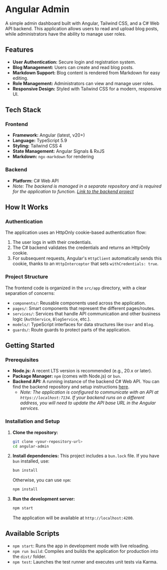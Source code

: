 # Angular Admin

A simple admin dashboard built with Angular, Tailwind CSS, and a C# Web API backend. This application allows users to read and upload blog posts, while administrators have the ability to manage user roles.

## Features

- **User Authentication:** Secure login and registration system.
- **Blog Management:** Users can create and read blog posts.
- **Markdown Support:** Blog content is rendered from Markdown for easy editing.
- **Role Management:** Administrators can view and manage user roles.
- **Responsive Design:** Styled with Tailwind CSS for a modern, responsive UI.

## Tech Stack

### Frontend

- **Framework:** Angular (latest, v20+)
- **Language:** TypeScript 5.9
- **Styling:** Tailwind CSS 4
- **State Management:** Angular Signals & RxJS
- **Markdown:** `ngx-markdown` for rendering

### Backend

- **Platform:** C# Web API
- *Note: The backend is managed in a separate repository and is required for the application to function. [Link to the backend project](https://github.com/Yannick-Vk/Angular-Admin-Web-Api)*

## How It Works

### Authentication

The application uses an HttpOnly cookie-based authentication flow:
1.  The user logs in with their credentials.
2.  The C# backend validates the credentials and returns an HttpOnly cookie.
3.  For subsequent requests, Angular's `HttpClient` automatically sends this cookie, thanks to an `HttpInterceptor` that sets `withCredentials: true`.

### Project Structure

The frontend code is organized in the `src/app` directory, with a clear separation of concerns:
-   `components/`: Reusable components used across the application.
-   `pages/`: Smart components that represent the different pages/routes.
-   `services/`: Services that handle API communication and other business logic (`AuthService`, `BlogService`, etc.).
-   `models/`: TypeScript interfaces for data structures like `User` and `Blog`.
-   `guards/`: Route guards to protect parts of the application.

## Getting Started

### Prerequisites

-   **Node.js:** A recent LTS version is recommended (e.g., 20.x or later).
-   **Package Manager:** `npm` (comes with Node.js) or `bun`.
-   **Backend API:** A running instance of the backend C# Web API. You can find the backend repository and setup instructions [here](https://github.com/Yannick-Vk/Angular-Admin-Web-Api).
    -   *Note: The application is configured to communicate with an API at `https://localhost:7134`. If your backend runs on a different address, you will need to update the API base URL in the Angular services.*

### Installation and Setup

1.  **Clone the repository:**
    ```sh
    git clone <your-repository-url>
    cd angular-admin
    ```

2.  **Install dependencies:**
    This project includes a `bun.lock` file. If you have `bun` installed, use:
    ```sh
    bun install
    ```
    Otherwise, you can use `npm`:
    ```sh
    npm install
    ```

3.  **Run the development server:**
    ```sh
    npm start
    ```
    The application will be available at `http://localhost:4200`.

## Available Scripts

-   `npm start`: Runs the app in development mode with live reloading.
-   `npm run build`: Compiles and builds the application for production into the `dist/` folder.
-   `npm test`: Launches the test runner and executes unit tests via Karma.
